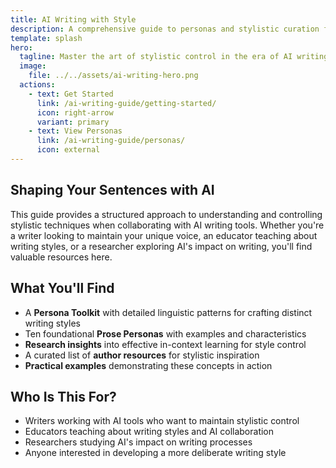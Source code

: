 ```yaml
---
title: AI Writing with Style
description: A comprehensive guide to personas and stylistic curation for AI-assisted writing
template: splash
hero:
  tagline: Master the art of stylistic control in the era of AI writing assistance
  image:
    file: ../../assets/ai-writing-hero.png
  actions:
    - text: Get Started
      link: /ai-writing-guide/getting-started/
      icon: right-arrow
      variant: primary
    - text: View Personas
      link: /ai-writing-guide/personas/
      icon: external
---
```


## Shaping Your Sentences with AI

This guide provides a structured approach to understanding and controlling stylistic techniques when collaborating with AI writing tools. Whether you're a writer looking to maintain your unique voice, an educator teaching about writing styles, or a researcher exploring AI's impact on writing, you'll find valuable resources here.

## What You'll Find

- A **Persona Toolkit** with detailed linguistic patterns for crafting distinct writing styles
- Ten foundational **Prose Personas** with examples and characteristics
- **Research insights** into effective in-context learning for style control
- A curated list of **author resources** for stylistic inspiration
- **Practical examples** demonstrating these concepts in action

## Who Is This For?

- Writers working with AI tools who want to maintain stylistic control
- Educators teaching about writing styles and AI collaboration
- Researchers studying AI's impact on writing processes
- Anyone interested in developing a more deliberate writing style